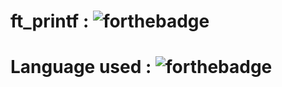 # ft_printf : ![forthebadge](https://forthebadge.com/images/badges/built-with-love.svg)
# Language used : ![forthebadge](https://forthebadge.com/images/badges/made-with-c.svg)
